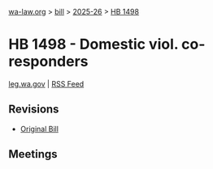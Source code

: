 [wa-law.org](/) > [bill](/bill/) > [2025-26](/bill/2025-26/) > [HB 1498](/bill/2025-26/hb/1498/)

# HB 1498 - Domestic viol. co-responders
[leg.wa.gov](https://app.leg.wa.gov/billsummary?BillNumber=1498&Year=2025&Initiative=false) | [RSS Feed](./rss.xml)

## Revisions
* [Original Bill](1/)

## Meetings